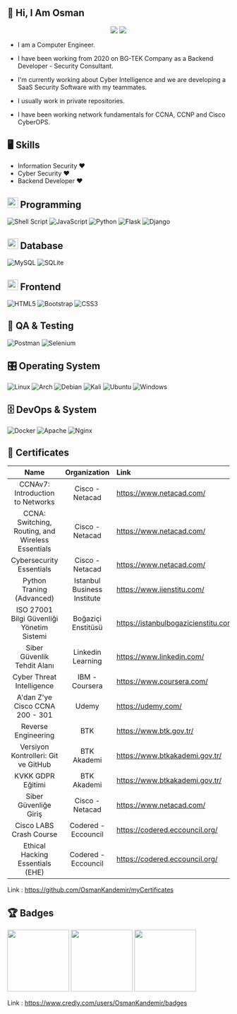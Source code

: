 
## 👋 Hi, I Am Osman

<p align="center"> <img src="https://komarev.com/ghpvc/?username=OsmanKandemir&label=Profile Views&color=brightgreen&style=plastic" /> <a href="https://twitter.com/osmankndmr?ref_src=twsrc%5Etfw" class="twitter-follow-button">
<img src="https://img.shields.io/twitter/follow/osmankndmr?style=social" />
</a></p>

- I am a Computer Engineer.
- I have been working from 2020 on BG-TEK Company as a Backend Developer - Security Consultant.
- I'm currently working about Cyber Intelligence and we are developing a SaaS Security Software with my teammates.

- I usually work in private repositories.
- I have been working network fundamentals for CCNA, CCNP and Cisco CyberOPS.



 ## 🖥️ Skills
 
 - Information Security ❤
 - Cyber Security ❤
 - Backend Developer ❤

## <img src="https://cdn.iconscout.com/icon/free/png-256/coding-294-459944.png" width="24px" height="24px"> Programming

![Shell Script](https://img.shields.io/badge/shell_script-%23121011.svg?style=for-the-badge&logo=gnu-bash&logoColor=white)
![JavaScript](https://img.shields.io/badge/javascript-%23323330.svg?style=for-the-badge&logo=javascript&logoColor=%23F7DF1E)
![Python](https://img.shields.io/badge/python-3670A0?style=for-the-badge&logo=python&logoColor=ffdd54)
![Flask](https://img.shields.io/badge/flask-%23000.svg?style=for-the-badge&logo=flask&logoColor=white)
![Django](https://img.shields.io/badge/django-%23092E20.svg?style=for-the-badge&logo=django&logoColor=white)

## <img src="https://cdn.iconscout.com/icon/free/png-256/database-828-448141.png" width="24px" height="24px"> Database

![MySQL](https://img.shields.io/badge/mysql-%2300f.svg?style=for-the-badge&logo=mysql&logoColor=white)
![SQLite](https://img.shields.io/badge/sqlite-%2307405e.svg?style=for-the-badge&logo=sqlite&logoColor=white)

## <img src="https://cdn.iconscout.com/icon/premium/png-256-thumb/frontend-1874446-1587018.png" width="24px" height="24px"> Frontend
![HTML5](https://img.shields.io/badge/html5-%23E34F26.svg?style=for-the-badge&logo=html5&logoColor=white)
![Bootstrap](https://img.shields.io/badge/bootstrap-%23563D7C.svg?style=for-the-badge&logo=bootstrap&logoColor=white)
![CSS3](https://img.shields.io/badge/css3-%231572B6.svg?style=for-the-badge&logo=css3&logoColor=white)

## 🧪 QA & Testing
![Postman](https://img.shields.io/badge/Postman-FF6C37?style=for-the-badge&logo=postman&logoColor=white)
![Selenium](https://img.shields.io/badge/-selenium-%43B02A?style=for-the-badge&logo=selenium&logoColor=white)

## 🎛️ Operating System
![Linux](https://img.shields.io/badge/Linux-FCC624?style=for-the-badge&logo=linux&logoColor=black)
![Arch](https://img.shields.io/badge/Arch%20Linux-1793D1?logo=arch-linux&logoColor=fff&style=for-the-badge)
![Debian](https://img.shields.io/badge/Debian-D70A53?style=for-the-badge&logo=debian&logoColor=white)
![Kali](https://img.shields.io/badge/Kali-268BEE?style=for-the-badge&logo=kalilinux&logoColor=white)
![Ubuntu](https://img.shields.io/badge/Ubuntu-E95420?style=for-the-badge&logo=ubuntu&logoColor=white)
![Windows](https://img.shields.io/badge/Windows-0078D6?style=for-the-badge&logo=windows&logoColor=white)

## 🗄️ DevOps & System
![Docker](https://img.shields.io/badge/docker-%230db7ed.svg?style=for-the-badge&logo=docker&logoColor=white)
![Apache](https://img.shields.io/badge/apache-%23D42029.svg?style=for-the-badge&logo=apache&logoColor=white)
![Nginx](https://img.shields.io/badge/nginx-%23009639.svg?style=for-the-badge&logo=nginx&logoColor=white)
 
 ## 📜 Certificates
 
|                           Name                    |        Organization         |               Link                   |
| :-----------------------------------------------: | :-------------------------: | :----------------------------------- |
| CCNAv7: Introduction to Networks                  | Cisco - Netacad             | https://www.netacad.com/             |
| CCNA: Switching, Routing, and Wireless Essentials | Cisco - Netacad             | https://www.netacad.com/             |
| Cybersecurity Essentials                          | Cisco - Netacad             | https://www.netacad.com/             |
| Python Traning (Advanced)                         | Istanbul Business Institute | https://www.iienstitu.com/           |
| ISO 27001 Bilgi Güvenliği Yönetim Sistemi         | Boğaziçi Enstitüsü          | https://istanbulbogazicienstitu.com/ |
| Siber Güvenlik Tehdit Alanı                       | Linkedin Learning           | https://www.linkedin.com/            |
| Cyber Threat Intelligence                         | IBM - Coursera              | https://www.coursera.com/            |
| A'dan Z'ye Cisco CCNA 200 - 301                   | Udemy                       | https://udemy.com/                   |
| Reverse Engineering                               | BTK                         | https://www.btk.gov.tr/              |  
| Versiyon Kontrolleri: Git ve GitHub               | BTK Akademi                 | https://www.btkakademi.gov.tr/       |
| KVKK GDPR Eğitimi                                 | BTK Akademi                 | https://www.btkakademi.gov.tr/       |  
| Siber Güvenliğe Giriş                             | Cisco - Netacad             | https://www.netacad.com/             | 
| Cisco LABS Crash Course                           | Codered - Eccouncil         | https://codered.eccouncil.org/       |
| Ethical Hacking Essentials (EHE)                  | Codered - Eccouncil         | https://codered.eccouncil.org/       |


Link : https://github.com/OsmanKandemir/myCertificates

 ## 🏆 Badges
 
<img src="https://images.credly.com/size/680x680/images/054913b2-e271-49a2-a1a4-9bf1c1f9a404/CyberEssentials.png" width="140px" height="140px"> <img src="https://images.credly.com/size/680x680/images/70d71df5-f3dc-4380-9b9d-f22513a70417/CCNAITN__1_.png" width="140px" height="140px"> <img src="https://images.credly.com/size/340x340/images/f4ccdba9-dd65-4349-baad-8f05df116443/CCNASRWE__1_.png" width="140px" height="140px">




 Link : https://www.credly.com/users/OsmanKandemir/badges
 
 
 
 
